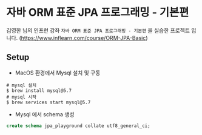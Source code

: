 # 자바 ORM 표준 JPA 프로그래밍 - 기본편

김영한 님의 인프런 강좌 `자바 ORM 표준 JPA 프로그래밍 - 기본편` 을 실습한 프로젝트 입니다.
(https://www.inflearn.com/course/ORM-JPA-Basic)

## Setup

- MacOS 환경에서 Mysql 설치 및 구동
```shell
# mysql 설치
$ brew install mysql@5.7
# mysql 시작
$ brew services start mysql@5.7
```

- Mysql 에서 schema 생성
```sql
create schema jpa_playground collate utf8_general_ci;
```
